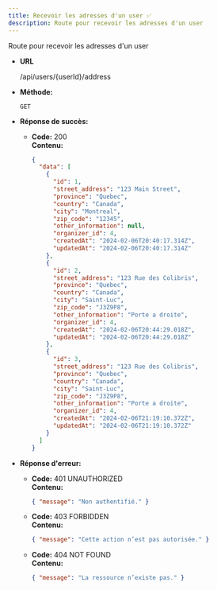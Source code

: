 ```yaml
---
title: Recevoir les adresses d'un user ✅
description: Route pour recevoir les adresses d'un user
---
```


Route pour recevoir les adresses d'un user

* **URL**

  /api/users/{userId}/address

* **Méthode:**
  
  `GET`

* **Réponse de succès:**
  
  * **Code:** 200 <br />
    **Contenu:** 
    ```json
    {
      "data": [
        {
          "id": 1,
          "street_address": "123 Main Street",
          "province": "Quebec",
          "country": "Canada",
          "city": "Montreal",
          "zip_code": "12345",
          "other_information": null,
          "organizer_id": 4,
          "createdAt": "2024-02-06T20:40:17.314Z",
          "updatedAt": "2024-02-06T20:40:17.314Z"
        },
        {
          "id": 2,
          "street_address": "123 Rue des Colibris",
          "province": "Quebec",
          "country": "Canada",
          "city": "Saint-Luc",
          "zip_code": "J3Z9P8",
          "other_information": "Porte a droite",
          "organizer_id": 4,
          "createdAt": "2024-02-06T20:44:29.018Z",
          "updatedAt": "2024-02-06T20:44:29.018Z"
        },
        {
          "id": 3,
          "street_address": "123 Rue des Colibris",
          "province": "Quebec",
          "country": "Canada",
          "city": "Saint-Luc",
          "zip_code": "J3Z9P8",
          "other_information": "Porte a droite",
          "organizer_id": 4,
          "createdAt": "2024-02-06T21:19:10.372Z",
          "updatedAt": "2024-02-06T21:19:10.372Z"
        }
      ]
    }
    ```

* **Réponse d'erreur:**

  * **Code:** 401 UNAUTHORIZED <br />
    **Contenu:** 
    ```json
    { "message": "Non authentifié." }
    ```

  * **Code:** 403 FORBIDDEN <br />
    **Contenu:** 
    ```json
    { "message": "Cette action n’est pas autorisée." }
    ```

  * **Code:** 404 NOT FOUND <br />
    **Contenu:** 
    ```json
    { "message": "La ressource n’existe pas." }
    ```
